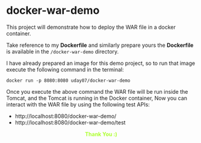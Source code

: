 # docker-war-demo

This project will demonstrate how to deploy the WAR file in a 
docker container.

Take reference to my **Dockerfile** and similarly prepare yours the
**Dockerfile** is available in the `/docker-war-demo` directory.

I have already prepared an image for this demo project, so to 
run that image execute the following command in the terminal:

    docker run -p 8080:8080 uday07/docker-war-demo

Once you execute the above command the WAR file will be run 
inside the Tomcat, and the Tomcat is running in the Docker 
container, Now you can interact with the WAR file by using the 
following test APIs:

* http://localhost:8080/docker-war-demo/
* http://localhost:8080/docker-war-demo/test

<p style="color: greenyellow" align="center">
  <b>Thank You :)</b>
</p>